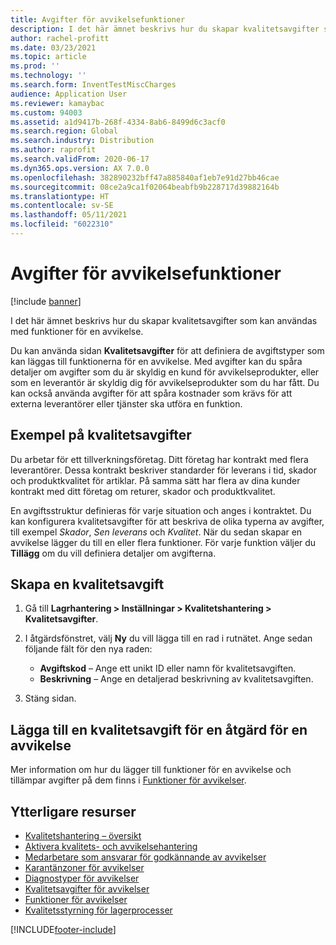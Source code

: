 ```yaml
---
title: Avgifter för avvikelsefunktioner
description: I det här ämnet beskrivs hur du skapar kvalitetsavgifter som kan användas med funktioner för en avvikelse.
author: rachel-profitt
ms.date: 03/23/2021
ms.topic: article
ms.prod: ''
ms.technology: ''
ms.search.form: InventTestMiscCharges
audience: Application User
ms.reviewer: kamaybac
ms.custom: 94003
ms.assetid: a1d9417b-268f-4334-8ab6-8499d6c3acf0
ms.search.region: Global
ms.search.industry: Distribution
ms.author: raprofit
ms.search.validFrom: 2020-06-17
ms.dyn365.ops.version: AX 7.0.0
ms.openlocfilehash: 382890232bff47a885840af1eb7e91d27bb46cae
ms.sourcegitcommit: 08ce2a9ca1f02064beabfb9b228717d39882164b
ms.translationtype: HT
ms.contentlocale: sv-SE
ms.lasthandoff: 05/11/2021
ms.locfileid: "6022310"
---
```

# <a name="charges-for-nonconformance-operations"></a>Avgifter för avvikelsefunktioner

[!include [banner](../includes/banner.md)]

I det här ämnet beskrivs hur du skapar kvalitetsavgifter som kan användas med funktioner för en avvikelse.

Du kan använda sidan **Kvalitetsavgifter** för att definiera de avgiftstyper som kan läggas till funktionerna för en avvikelse. Med avgifter kan du spåra detaljer om avgifter som du är skyldig en kund för avvikelseprodukter, eller som en leverantör är skyldig dig för avvikelseprodukter som du har fått. Du kan också använda avgifter för att spåra kostnader som krävs för att externa leverantörer eller tjänster ska utföra en funktion.

## <a name="examples-of-quality-charges"></a>Exempel på kvalitetsavgifter

Du arbetar för ett tillverkningsföretag. Ditt företag har kontrakt med flera leverantörer. Dessa kontrakt beskriver standarder för leverans i tid, skador och produktkvalitet för artiklar. På samma sätt har flera av dina kunder kontrakt med ditt företag om returer, skador och produktkvalitet.

En avgiftsstruktur definieras för varje situation och anges i kontraktet. Du kan konfigurera kvalitetsavgifter för att beskriva de olika typerna av avgifter, till exempel *Skador*, *Sen leverans* och *Kvalitet*. När du sedan skapar en avvikelse lägger du till en eller flera funktioner. För varje funktion väljer du **Tillägg** om du vill definiera detaljer om avgifterna.

## <a name="create-a-quality-charge"></a>Skapa en kvalitetsavgift

1. Gå till **Lagrhantering \> Inställningar \> Kvalitetshantering \> Kvalitetsavgifter**.
1. I åtgärdsfönstret, välj **Ny** du vill lägga till en rad i rutnätet. Ange sedan följande fält för den nya raden:

    - **Avgiftskod** – Ange ett unikt ID eller namn för kvalitetsavgiften.
    - **Beskrivning** – Ange en detaljerad beskrivning av kvalitetsavgiften.

1. Stäng sidan.

## <a name="add-a-quality-charge-to-an-operation-for-a-nonconformance"></a>Lägga till en kvalitetsavgift för en åtgärd för en avvikelse

Mer information om hur du lägger till funktioner för en avvikelse och tillämpar avgifter på dem finns i [Funktioner för avvikelser](quality-operations.md).

## <a name="additional-resources"></a>Ytterligare resurser

- [Kvalitetshantering – översikt](quality-management-processes.md)
- [Aktivera kvalitets- och avvikelsehantering](enable-quality-management.md)
- [Medarbetare som ansvarar för godkännande av avvikelser](quality-responsible-workers.md)
- [Karantänzoner för avvikelser](quality-quarantine-zones.md)
- [Diagnostyper för avvikelser](quality-diagnostic-types.md)
- [Kvalitetsavgifter för avvikelser](quality-charges.md)
- [Funktioner för avvikelser](quality-operations.md)
- [Kvalitetsstyrning för lagerprocesser](quality-management-for-warehouses-processes.md)

[!INCLUDE[footer-include](../../includes/footer-banner.md)]

